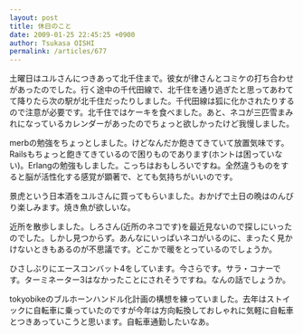 ```yaml
---
layout: post
title: 休日のこと
date: 2009-01-25 22:45:25 +0900
author: Tsukasa OISHI
permalink: /articles/677
---
```



土曜日はユルさんにつきあって北千住まで。彼女が律さんとコミケの打ち合わせがあったのでした。行く途中の千代田線で、北千住を通り過ぎたと思ってあわてて降りたら次の駅が北千住だったりしました。千代田線は狐に化かされたりするので注意が必要です。北千住ではケーキを食べました。あと、ネコが三匹雪まみれになっているカレンダーがあったのでちょっと欲しかったけど我慢しました。  

merbの勉強をちょっとしました。けどなんだか飽きてきていて放置気味です。Railsもちょっと飽きてきているので困りものであります(ホントは困っていない)。Erlangの勉強もしました。こっちはおもしろいですね。全然違うものをすると脳が活性化する感覚が顕著で、とても気持ちがいいのです。  

景虎という日本酒をユルさんに買ってもらいました。おかげで土日の晩はのんびり楽しみます。焼き魚が欲しいな。  

近所を散歩しました。しろさん(近所のネコです)を最近見ないので探しにいったのでした。しかし見つからず。あんなにいっぱいネコがいるのに、まったく見かけないときもあるのが不思議です。どこかで暖をとっているのでしょうか。  

ひさしぶりにエースコンバット4をしています。今さらです。サラ・コナーです。ターミネーター3はなかったことにされそうですね。なんの話でしょうか。  

tokyobikeのブルホーンハンドル化計画の構想を練っていました。去年はストイックに自転車に乗っていたのですが今年は方向転換しておしゃれに気軽に自転車とつきあっていこうと思います。自転車通勤したいなあ。  

